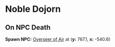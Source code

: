 # Noble Dojorn
## On NPC Death

**Spawn NPC:**  [Overseer of Air](/npc/71534) at (**y:** 767.1, **x:** -540.6)